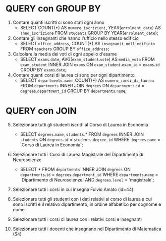 # QUERY con GROUP BY
1. Contare quanti iscritti ci sono stati ogni anno
    - SELECT COUNT(*) AS `numero_iscrizioni`, YEAR(`enrolment_date`) AS `anno_iscrizione` FROM `students` GROUP BY YEAR(`enrolment_date`);    
2. Contare gli insegnanti che hanno l'ufficio nello stesso edificio
    - SELECT `office_address`, COUNT(*) AS `insegnanti_nell'edificio` FROM `teachers` GROUP BY `office_address`; 
3. Calcolare la media dei voti di ogni appello d'esame
    - SELECT `exams`.`date`, AVG(`exam_student`.`vote`) AS `media_voto` FROM `exam_student` INNER JOIN `exams` ON `exam_student`.`exam_id` = `exams`.`id` GROUP BY `exams`.`date`; 
4. Contare quanti corsi di laurea ci sono per ogni dipartimento
    - SELECT `departments`.`name`, COUNT(*) AS `numero_corsi_di_laurea` FROM `departments` INNER JOIN `degrees` ON `departments`.`id` = `degrees`.`department_id` GROUP BY `departments`.`name`; 

# QUERY con JOIN
5. Selezionare tutti gli studenti iscritti al Corso di Laurea in Economia
    - SELECT `degrees`.`name`, `students`.* FROM `degrees` INNER JOIN `students` ON `degrees`.`id` = `students`.`degree_id` WHERE `degrees`.`name` = 'Corso di Laurea in Economia'; 
6. Selezionare tutti i Corsi di Laurea Magistrale del Dipartimento di
Neuroscienze
    - SELECT * FROM `departments` INNER JOIN `degrees` ON `departments`.`id` = `degrees`.`department_id` WHERE `departments`.`name` = 'Dipartimento di Neuroscienze' AND `degrees`.`level` = 'magistrale'; 
7. Selezionare tutti i corsi in cui insegna Fulvio Amato (id=44)

8. Selezionare tutti gli studenti con i dati relativi al corso di laurea a cui
sono iscritti e il relativo dipartimento, in ordine alfabetico per cognome e
nome

9. Selezionare tutti i corsi di laurea con i relativi corsi e insegnanti

10. Selezionare tutti i docenti che insegnano nel Dipartimento di
Matematica (54)

